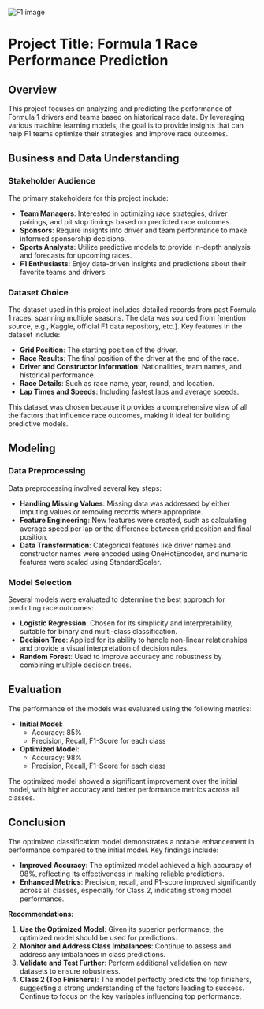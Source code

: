 
![F1 image](https://car-images.bauersecure.com/wp-images/177956/1752x1168/front_qtr_lh_v001.jpg?mode=max&quality=90&scale=down)

# Project Title: Formula 1 Race Performance Prediction

## Overview
This project focuses on analyzing and predicting the performance of Formula 1 drivers and teams based on historical race data. By leveraging various machine learning models, the goal is to provide insights that can help F1 teams optimize their strategies and improve race outcomes.

## Business and Data Understanding
### Stakeholder Audience
The primary stakeholders for this project include:
- **Team Managers**: Interested in optimizing race strategies, driver pairings, and pit stop timings based on predicted race outcomes.
- **Sponsors**: Require insights into driver and team performance to make informed sponsorship decisions.
- **Sports Analysts**: Utilize predictive models to provide in-depth analysis and forecasts for upcoming races.
- **F1 Enthusiasts**: Enjoy data-driven insights and predictions about their favorite teams and drivers.

### Dataset Choice
The dataset used in this project includes detailed records from past Formula 1 races, spanning multiple seasons. The data was sourced from [mention source, e.g., Kaggle, official F1 data repository, etc.]. Key features in the dataset include:
- **Grid Position**: The starting position of the driver.
- **Race Results**: The final position of the driver at the end of the race.
- **Driver and Constructor Information**: Nationalities, team names, and historical performance.
- **Race Details**: Such as race name, year, round, and location.
- **Lap Times and Speeds**: Including fastest laps and average speeds.

This dataset was chosen because it provides a comprehensive view of all the factors that influence race outcomes, making it ideal for building predictive models.

## Modeling
### Data Preprocessing
Data preprocessing involved several key steps:
- **Handling Missing Values**: Missing data was addressed by either imputing values or removing records where appropriate.
- **Feature Engineering**: New features were created, such as calculating average speed per lap or the difference between grid position and final position.
- **Data Transformation**: Categorical features like driver names and constructor names were encoded using OneHotEncoder, and numeric features were scaled using StandardScaler.

### Model Selection
Several models were evaluated to determine the best approach for predicting race outcomes:
- **Logistic Regression**: Chosen for its simplicity and interpretability, suitable for binary and multi-class classification.
- **Decision Tree**: Applied for its ability to handle non-linear relationships and provide a visual interpretation of decision rules.
- **Random Forest**: Used to improve accuracy and robustness by combining multiple decision trees.
## Evaluation
The performance of the models was evaluated using the following metrics:
- **Initial Model**: 
  - Accuracy: 85%
  - Precision, Recall, F1-Score for each class
- **Optimized Model**:
  - Accuracy: 98%
  - Precision, Recall, F1-Score for each class

The optimized model showed a significant improvement over the initial model, with higher accuracy and better performance metrics across all classes. 

## Conclusion
The optimized classification model demonstrates a notable enhancement in performance compared to the initial model. Key findings include:
- **Improved Accuracy**: The optimized model achieved a high accuracy of 98%, reflecting its effectiveness in making reliable predictions.
- **Enhanced Metrics**: Precision, recall, and F1-score improved significantly across all classes, especially for Class 2, indicating strong model performance.

**Recommendations:**
1. **Use the Optimized Model**: Given its superior performance, the optimized model should be used for predictions.
2. **Monitor and Address Class Imbalances**: Continue to assess and address any imbalances in class predictions.
3. **Validate and Test Further**: Perform additional validation on new datasets to ensure robustness.
4. **Class 2 (Top Finishers)**: The model perfectly predicts the top finishers, suggesting a strong understanding of the factors leading to success. Continue to focus on the key variables influencing top performance.


